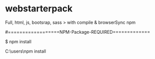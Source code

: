 # webstarterpack
Full, html, js, bootsrap, sass > with compile &amp; browserSync npm

#==================NPM-Package-REQUIRED=============


$ npm install

C:\users\npm install